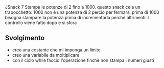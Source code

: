 JSnack 7
 Stampa le potenze di 2 fino a 1000.
 questo snack cela un trabocchetto:  1000 non è una potenza di 2
 perciò per fermarsi prima di 1000 bisogna stampare la potenza prima di incrementarla
 perché altrimenti il controllo viene fatto dopo e si sfora
## Svolgimento
- creo una costante che mi imponga un limite 
- creo una variabile da moltiplicare
- con il ciclo while faccio l'operazione finchè non stampa i numeri giusti